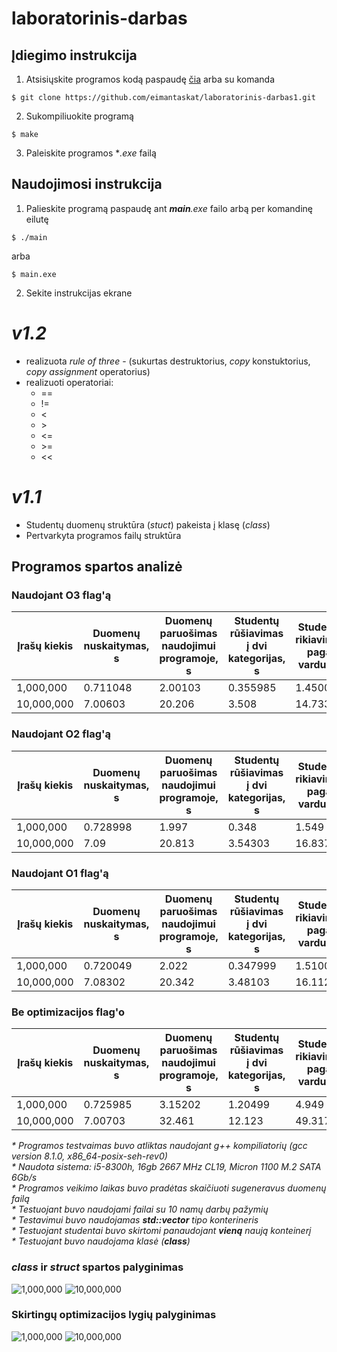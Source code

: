 # laboratorinis-darbas

## Įdiegimo instrukcija
1. Atsisiųskite programos kodą paspaudę [čia]("https://github.com/eimantaskat/laboratorinis-darbas1/archive/refs/heads/main.zip") arba su komanda
```console
$ git clone https://github.com/eimantaskat/laboratorinis-darbas1.git
```
2. Sukompiliuokite programą
```console
$ make
```
3. Paleiskite programos **.exe* failą

## Naudojimosi instrukcija
1. Palieskite programą paspaudę ant ***main**.exe* failo arbą per komandinę eilutę
``` console
$ ./main
```
arba
```
$ main.exe
```
2. Sekite instrukcijas ekrane

# ***v1.2***

* realizuota *rule of three* - (sukurtas destruktorius, *copy* konstuktorius, *copy assignment* operatorius)  
* realizuoti operatoriai:
    * ==
    * !=
    * <
    * \>
    * <=
    * \>=
    * <<

# ***v1.1***
* Studentų duomenų struktūra (*stuct*) pakeista į klasę (*class*)
* Pertvarkyta programos failų struktūra

## Programos spartos analizė

### Naudojant O3 flag'ą
| Įrašų kiekis | Duomenų nuskaitymas, s | Duomenų paruošimas naudojimui programoje, s | Studentų rūšiavimas į dvi kategorijas, s | Studentų rikiavimas pagal vardus, s | Studentų išvedimas į du naujus failus, s | Programos veikimo laikas, s |
|---|---|---|---|---|---|---|
| 1,000,000 | 0.711048 | 2.00103 | 0.355985 | 1.45004 | 1.238 | 5.886 |
| 10,000,000 | 7.00603 | 20.206 | 3.508 | 14.733 | 11.091 | 57.61 |


### Naudojant O2 flag'ą
| Įrašų kiekis | Duomenų nuskaitymas, s | Duomenų paruošimas naudojimui programoje, s | Studentų rūšiavimas į dvi kategorijas, s | Studentų rikiavimas pagal vardus, s | Studentų išvedimas į du naujus failus, s | Programos veikimo laikas, s |
|---|---|---|---|---|---|---|
| 1,000,000 | 0.728998 | 1.997 | 0.348 | 1.549 | 1.19169 | 5.9377 |
| 10,000,000 | 7.09 | 20.813 | 3.54303 | 16.837 | 11.2531 | 60.672 |

### Naudojant O1 flag'ą
| Įrašų kiekis | Duomenų nuskaitymas, s | Duomenų paruošimas naudojimui programoje, s | Studentų rūšiavimas į dvi kategorijas, s | Studentų rikiavimas pagal vardus, s | Studentų išvedimas į du naujus failus, s | Programos veikimo laikas, s |
|---|---|---|---|---|---|---|
| 1,000,000 | 0.720049 | 2.022 | 0.347999 | 1.51003 | 1.22679 | 5.94884 |
| 10,000,000 | 7.08302 | 20.342 | 3.48103 | 16.112 | 11.5792 | 59.7072 |

### Be optimizacijos flag'o
| Įrašų kiekis | Duomenų nuskaitymas, s | Duomenų paruošimas naudojimui programoje, s | Studentų rūšiavimas į dvi kategorijas, s | Studentų rikiavimas pagal vardus, s | Studentų išvedimas į du naujus failus, s | Programos veikimo laikas, s |
|---|---|---|---|---|---|---|
| 1,000,000 | 0.725985 | 3.15202 | 1.20499 | 4.949 | 1.677 | 11.909 |
| 10,000,000 | 7.00703 | 32.461 | 12.123 | 49.3172 | 15.74 | 118.563 |

*\* Programos testvaimas buvo atliktas naudojant g++ kompiliatorių (gcc version 8.1.0, x86_64-posix-seh-rev0)*  
*\* Naudota sistema: i5-8300h, 16gb 2667 MHz CL19, Micron 1100 M.2 SATA 6Gb/s*  
*\* Programos veikimo laikas buvo pradėtas skaičiuoti sugeneravus duomenų failą*  
*\* Testuojant buvo naudojami failai su 10 namų darbų pažymių*  
*\* Testavimui buvo naudojamas **std::vector** tipo konterineris*  
*\* Testuojant studentai buvo skirtomi panaudojant **vieną** naują konteinerį*  
*\* Testuojant buvo naudojama klasė (**class**)*

### ***class*** ir ***struct*** spartos palyginimas
![1,000,000](https://user-images.githubusercontent.com/80033246/165742100-c160d3d4-2e4e-454d-b128-7a1ee68f006c.png)
![10,000,000](https://user-images.githubusercontent.com/80033246/165742116-a3cb9cca-8335-4996-b965-eb3f7e353264.png)

### Skirtingų optimizacijos lygių palyginimas
![1,000,000](https://user-images.githubusercontent.com/80033246/165748086-8febe38b-e4fc-4f97-a236-06414263f604.png)
![10,000,000](https://user-images.githubusercontent.com/80033246/165748097-8a2f163c-4bf3-4ffc-b0e1-964c59160108.png)
